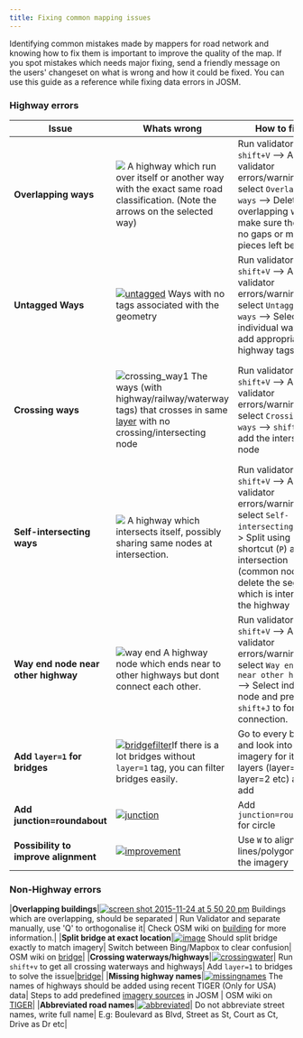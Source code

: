 ```yaml
---
title: Fixing common mapping issues
---
```


Identifying common mistakes made by mappers for road network and knowing how to fix them is important to improve the quality of the map. If you spot mistakes which needs major fixing, send a friendly message on the users' changeset on what is wrong and how it could be fixed. You can use this guide as a reference while fixing data errors in JOSM.

### Highway errors

| Issue | Whats wrong | How to fix it | Tips |
| ----- |------------ | ------------- | ---- |
|**Overlapping ways** | [![](https://cloud.githubusercontent.com/assets/11504548/7966913/a0edc5a6-09ec-11e5-9583-fd510c0ab6fd.png)](https://cloud.githubusercontent.com/assets/11504548/7966913/a0edc5a6-09ec-11e5-9583-fd510c0ab6fd.png)  A highway which run over itself or another way with the exact same road classification. (Note the arrows on the selected way) | Run validator `shift+V` —> Among validator errors/warnings select `Overlapping ways` —> Delete the overlapping way, make sure there are no gaps or missing pieces left behind. | 
|**Untagged Ways**|[![untagged](https://cloud.githubusercontent.com/assets/6770741/11389187/c0354348-9363-11e5-9441-5c9833d8b4b2.gif)](https://cloud.githubusercontent.com/assets/6770741/11389187/c0354348-9363-11e5-9441-5c9833d8b4b2.gif) Ways with no tags associated with the geometry | Run validator `shift+V` —> Among validator errors/warnings select `Untagged ways` —> Select individual ways and add appropriate highway tags| Refer OpenStreetMap wiki on [highway tagging schema](http://wiki.openstreetmap.org/wiki/Key:highway)|
|**Crossing ways**|![crossing_way1](https://user-images.githubusercontent.com/13744156/36120674-f4338f9c-1011-11e8-84b0-17b2bed75ade.png) The ways (with highway/railway/waterway tags) that crosses in same [layer](https://wiki.openstreetmap.org/wiki/Key:layer) with no crossing/intersecting node | Run validator `shift+V` —> Among validator errors/warnings select `Crossing ways` —> `shift+I` to add the intersecting node | Install [`utilsplugin2`](https://www.mapbox.com/mapping/mapping-with-josm/#plugins) to get advanced intersection modeling features. Refer to this [guide](https://www.mapbox.com/mapping/becoming-a-power-mapper/josm-shortcuts/) for JOSM shortcuts.|
|**Self-intersecting ways**|![ ](https://user-images.githubusercontent.com/13744156/36121254-96ca175c-1013-11e8-99d3-b8cbd36a4006.png) A highway which intersects itself, possibly sharing same nodes at intersection.| Run validator `shift+V` —> Among validator errors/warnings select `Self-intersecting way` —> Split using shortcut (`P`) at the intersection (common node) and delete the segment which is intersecting the highway||
|**Way end node near other highway**|![way end](https://user-images.githubusercontent.com/13744156/36121644-d783bb94-1014-11e8-8871-b8e30e212f99.png) A highway node which ends near to other highways but dont connect each other.| Run validator `shift+V` —> Among validator errors/warnings select `Way end node near other highway` —> Select individual node and press `shift+J` to form the connection.||
| **Add `layer=1` for bridges**|[![bridgefilter](https://cloud.githubusercontent.com/assets/6770741/11365662/e2c2b5bc-92cd-11e5-830d-2a165b896181.gif)](https://cloud.githubusercontent.com/assets/6770741/11365662/e2c2b5bc-92cd-11e5-830d-2a165b896181.gif)If there is a lot bridges without `layer=1` tag, you can filter bridges easily.|Go to every bridge and look into imagery for it's layers (layer=1, layer=2 etc) and add |OSM Wiki on [bridge](http://wiki.openstreetmap.org/wiki/Key:bridge)|
|**Add junction=roundabout**|[![junction](https://cloud.githubusercontent.com/assets/6770741/11375904/cd5a8336-9303-11e5-8cb3-2ea99a610142.gif)](https://cloud.githubusercontent.com/assets/6770741/11375904/cd5a8336-9303-11e5-8cb3-2ea99a610142.gif)|Add `junction=roundabout` for circle| OSM Wiki for [roundabout](http://wiki.openstreetmap.org/wiki/Tag:junction%3Droundabout)|
|**Possibility to improve alignment**|[![improvement](https://cloud.githubusercontent.com/assets/6770741/11390603/e4807660-9371-11e5-94e8-fabf25e62fa4.gif)](https://cloud.githubusercontent.com/assets/6770741/11390603/e4807660-9371-11e5-94e8-fabf25e62fa4.gif)| Use `W` to align the lines/polygons to the imagery| |

### Non-Highway errors

|**Overlapping buildings**|[![screen shot 2015-11-24 at 5 50 20 pm](https://cloud.githubusercontent.com/assets/6770741/11366588/222087f6-92d4-11e5-8a45-2189e3b2e961.png)](https://cloud.githubusercontent.com/assets/6770741/11366588/222087f6-92d4-11e5-8a45-2189e3b2e961.png) Buildings which are overlapping, should be separated | Run Validator and separate manually, use 'Q' to orthogonalise it| Check OSM wiki on [building](http://wiki.openstreetmap.org/wiki/Buildings) for more information.|
|**Split bridge at exact location**|[![image](https://cloud.githubusercontent.com/assets/1152236/7830938/6a645932-046f-11e5-8f6b-560054ac584c.png)](https://cloud.githubusercontent.com/assets/1152236/7830938/6a645932-046f-11e5-8f6b-560054ac584c.png) Should split bridge exactly to match imagery| Switch between Bing/Mapbox to clear confusion| OSM wiki on [bridge](http://wiki.openstreetmap.org/wiki/Key:bridge)|
|**Crossing waterways/highways**|[![crossingwater](https://cloud.githubusercontent.com/assets/6770741/11389332/779fd81c-9365-11e5-9467-7cdd96b3a2a3.gif)](https://cloud.githubusercontent.com/assets/6770741/11389332/779fd81c-9365-11e5-9467-7cdd96b3a2a3.gif)| Run `shift+v` to get all crossing waterways and highways| Add `layer=1` to bridges to solve the issue|[bridge](http://wiki.openstreetmap.org/wiki/Key:bridge)|
|**Missing highway names**|[![missingnames](https://cloud.githubusercontent.com/assets/6770741/11389598/44b162d8-9368-11e5-8b53-7228fd992ebc.gif)](https://cloud.githubusercontent.com/assets/6770741/11389598/44b162d8-9368-11e5-8b53-7228fd992ebc.gif) The names of highways should be added using recent TIGER (Only for USA) data| Steps to add predefined [imagery sources](https://josm.openstreetmap.de/wiki/Help/Preferences/Imagery) in JOSM | OSM wiki on [TIGER](http://wiki.openstreetmap.org/wiki/TIGER)| 
|**Abbreviated road names**|[![abbreviated](https://cloud.githubusercontent.com/assets/6770741/11389977/8352e5a4-936b-11e5-9b0c-c3b01e9e7857.gif)](https://cloud.githubusercontent.com/assets/6770741/11389977/8352e5a4-936b-11e5-9b0c-c3b01e9e7857.gif)| Do not abbreviate street names, write full name| E.g: Boulevard as Blvd, Street as St, Court as Ct, Drive as Dr etc|